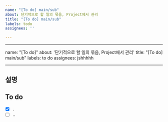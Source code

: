 ```yaml
---
name: "[To do] main/sub"
about: 단기적으로 할 일의 묶음, Project에서 관리
title: "[To do] main/sub"
labels: todo
assignees: ''

---
```


---
name: "[To do]"
about: '단기적으로 할 일의 묶음, Project에서 관리'
title: "[To do] main/sub"
labels: to do
assignees: jshhhhh

---

## 설명


## To do
- [x] .
- [ ] ..
